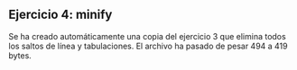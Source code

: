 ## Ejercicio 4: minify

Se ha creado automáticamente una copia del ejercicio 3 que elimina todos los saltos de línea y tabulaciones.
El archivo ha pasado de pesar 494 a 419 bytes.